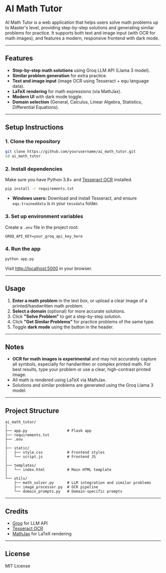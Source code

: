 # AI Math Tutor

AI Math Tutor is a web application that helps users solve math problems up to Master's level, providing step-by-step solutions and generating similar problems for practice. It supports both text and image input (with OCR for math images), and features a modern, responsive frontend with dark mode.

---

## Features

- **Step-by-step math solutions** using Groq LLM API (Llama 3 model).
- **Similar problem generation** for extra practice.
- **Text and image input** (image OCR using Tesseract + equ language data).
- **LaTeX rendering** for math expressions (via MathJax).
- **Modern UI** with dark mode toggle.
- **Domain selection** (General, Calculus, Linear Algebra, Statistics, Differential Equations).

---

## Setup Instructions

### 1. Clone the repository

```sh
git clone https://github.com/yourusername/ai_math_tutor.git
cd ai_math_tutor
```

### 2. Install dependencies

Make sure you have Python 3.8+ and [Tesseract OCR](https://github.com/tesseract-ocr/tesseract) installed.

```sh
pip install -r requirements.txt
```

- **Windows users:** Download and install Tesseract, and ensure `equ.traineddata` is in your `tessdata` folder.

### 3. Set up environment variables

Create a `.env` file in the project root:

```
GROQ_API_KEY=your_groq_api_key_here
```

### 4. Run the app

```sh
python app.py
```

Visit [http://localhost:5000](http://localhost:5000) in your browser.

---

## Usage

1. **Enter a math problem** in the text box, or upload a clear image of a printed/handwritten math problem.
2. **Select a domain** (optional) for more accurate solutions.
3. Click **"Solve Problem"** to get a step-by-step solution.
4. Click **"Get Similar Problems"** for practice problems of the same type.
5. Toggle **dark mode** using the button in the header.

---

## Notes

- **OCR for math images is experimental** and may not accurately capture all symbols, especially for handwritten or complex printed math. For best results, type your problem or use a clear, high-contrast printed image.
- All math is rendered using LaTeX via MathJax.
- Solutions and similar problems are generated using the Groq Llama 3 model.

---

## Project Structure

```
ai_math_tutor/
│
├── app.py                  # Flask app
├── requirements.txt
├── .env
│
├── static/
│   ├── style.css           # Frontend styles
│   └── script.js           # Frontend JS
│
├── templates/
│   └── index.html          # Main HTML template
│
└── utils/
    ├── math_solver.py      # LLM integration and similar problems
    ├── image_processor.py  # OCR pipeline
    └── domain_prompts.py   # Domain-specific prompts
```

---

## Credits

- [Groq](https://groq.com/) for LLM API
- [Tesseract OCR](https://github.com/tesseract-ocr/tesseract)
- [MathJax](https://www.mathjax.org/) for LaTeX rendering

---

## License

MIT License

